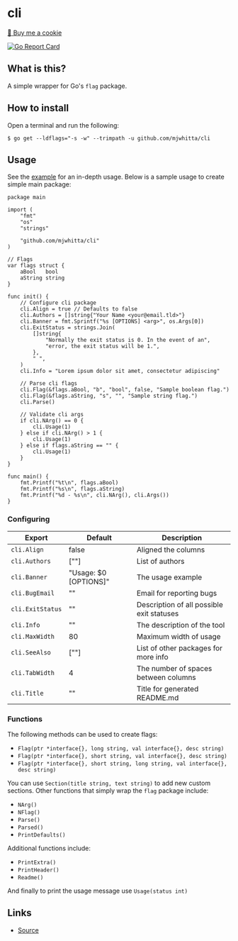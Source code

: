 # cli

<a href="https://www.buymeacoffee.com/mjwhitta">🍪 Buy me a cookie</a>

[![Go Report Card](https://goreportcard.com/badge/github.com/mjwhitta/cli)](https://goreportcard.com/report/github.com/mjwhitta/cli)

## What is this?

A simple wrapper for Go's `flag` package.

## How to install

Open a terminal and run the following:

```
$ go get --ldflags="-s -w" --trimpath -u github.com/mjwhitta/cli
```

## Usage

See the [example](cmd/example) for an in-depth usage. Below is a
sample usage to create simple main package:

```
package main

import (
    "fmt"
    "os"
    "strings"

    "github.com/mjwhitta/cli"
)

// Flags
var flags struct {
    aBool   bool
    aString string
}

func init() {
    // Configure cli package
    cli.Align = true // Defaults to false
    cli.Authors = []string{"Your Name <your@email.tld>"}
    cli.Banner = fmt.Sprintf("%s [OPTIONS] <arg>", os.Args[0])
    cli.ExitStatus = strings.Join(
        []string{
            "Normally the exit status is 0. In the event of an",
            "error, the exit status will be 1.",
        },
        " ",
    )
    cli.Info = "Lorem ipsum dolor sit amet, consectetur adipiscing"

    // Parse cli flags
    cli.Flag(&flags.aBool, "b", "bool", false, "Sample boolean flag.")
    cli.Flag(&flags.aString, "s", "", "Sample string flag.")
    cli.Parse()

    // Validate cli args
    if cli.NArg() == 0 {
        cli.Usage(1)
    } else if cli.NArg() > 1 {
        cli.Usage(1)
    } else if flags.aString == "" {
        cli.Usage(1)
    }
}

func main() {
    fmt.Printf("%t\n", flags.aBool)
    fmt.Printf("%s\n", flags.aString)
    fmt.Printf("%d - %s\n", cli.NArg(), cli.Args())
}
```

### Configuring

Export           | Default               | Description
------           | -------               | -----------
`cli.Align`      | false                 | Aligned the columns
`cli.Authors`    | [""]                  | List of authors
`cli.Banner`     | "Usage: $0 [OPTIONS]" | The usage example
`cli.BugEmail`   | ""                    | Email for reporting bugs
`cli.ExitStatus` | ""                    | Description of all possible exit statuses
`cli.Info`       | ""                    | The description of the tool
`cli.MaxWidth`   | 80                    | Maximum width of usage
`cli.SeeAlso`    | [""]                  | List of other packages for more info
`cli.TabWidth`   | 4                     | The number of spaces between columns
`cli.Title`      | ""                    | Title for generated README.md

### Functions

The following methods can be used to create flags:

- `Flag(ptr *interface{}, long string, val interface{}, desc string)`
- `Flag(ptr *interface{}, short string, val interface{}, desc string)`
- `Flag(ptr *interface{}, short string, long string, val interface{}, desc string)`

You can use `Section(title string, text string)` to add new custom
sections. Other functions that simply wrap the `flag` package include:

- `NArg()`
- `NFlag()`
- `Parse()`
- `Parsed()`
- `PrintDefaults()`

Additional functions include:

- `PrintExtra()`
- `PrintHeader()`
- `Readme()`

And finally to print the usage message use `Usage(status int)`

## Links

- [Source](https://github.com/mjwhitta/cli)
